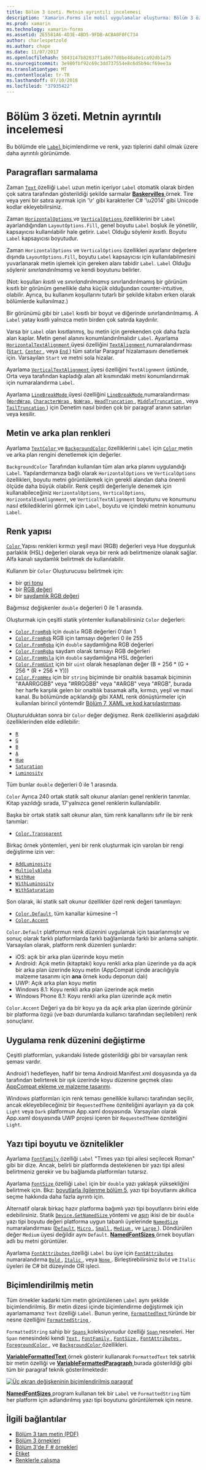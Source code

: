 ```yaml
---
title: Bölüm 3 özeti. Metnin ayrıntılı incelemesi
description: 'Xamarin.Forms ile mobil uygulamalar oluşturma: Bölüm 3 özeti. Metnin ayrıntılı incelemesi'
ms.prod: xamarin
ms.technology: xamarin-forms
ms.assetid: 2E5581A6-4D3E-4BD5-9FDB-ACBA0F0FC734
author: charlespetzold
ms.author: chape
ms.date: 11/07/2017
ms.openlocfilehash: 5843147b82837f1a8677d8be48a8e1ca92db1a75
ms.sourcegitcommit: 3e980fbf92c69c3dd737554e8c6d5b94cf69ee3a
ms.translationtype: MT
ms.contentlocale: tr-TR
ms.lasthandoff: 07/10/2018
ms.locfileid: "37935422"
---
```

# <a name="summary-of-chapter-3-deeper-into-text"></a>Bölüm 3 özeti. Metnin ayrıntılı incelemesi

Bu bölümde ele [ `Label` ](https://developer.xamarin.com/api/type/Xamarin.Forms.Label/) biçimlendirme ve renk, yazı tiplerini dahil olmak üzere daha ayrıntılı görünümde.

## <a name="wrapping-paragraphs"></a>Paragrafları sarmalama

Zaman [ `Text` ](https://developer.xamarin.com/api/property/Xamarin.Forms.Label.Text/) özelliği `Label` uzun metin içeriyor `Label` otomatik olarak birden çok satıra tarafından gösterildiği şekilde sarmalar [ **Baskervilles** ](https://github.com/xamarin/xamarin-forms-book-samples/tree/master/Chapter03/Baskervilles) örnek. Tire veya yeni bir satıra ayırmak için '\r' gibi karakterler C# '\u2014' gibi Unicode kodlar ekleyebilirsiniz.

Zaman [ `HorizontalOptions` ](https://developer.xamarin.com/api/property/Xamarin.Forms.View.HorizontalOptions/) ve [ `VerticalOptions` ](https://developer.xamarin.com/api/property/Xamarin.Forms.View.VerticalOptions/) özelliklerini bir `Label` ayarlandığından `LayoutOptions.Fill`, genel boyutu `Label` boşluk ile yönetilir, kapsayıcısı kullanılabilir hale getirir. `Label` Olduğu söylenir *kısıtlı*. Boyutu `Label` kapsayıcısı boyutudur.

Zaman `HorizontalOptions` ve `VerticalOptions` özellikleri ayarlanır değerlere dışında `LayoutOptions.Fill`, boyutu `Label` kapsayıcısı için kullanılabilmesini yuvarlanarak metin işlemek için gereken alanı tabidir `Label`. `Label` Olduğu söylenir *sınırlandırılmamış* ve kendi boyutunu belirler.

(Not: koşulları *kısıtlı* ve *sınırlandırılmamış* sınırlandırılmamış bir görünüm kısıtlı bir görünüm genellikle daha küçük olduğundan counter-intuitive, olabilir. Ayrıca, bu kullanım koşullarını tutarlı bir şekilde kitabın erken olarak bölümlerde kullanılmaz.)

Bir görünümü gibi bir `Label` kısıtlı bir boyut ve diğerinde sınırlandırılmamış. A `Label` yatay kısıtlı yalnızca metin birden çok satırda kaydırılır.

Varsa bir `Label` olan kısıtlanmış, bu metin için gerekenden çok daha fazla alan kaplar. Metin genel alanını konumlandırılmalıdır `Label`. Ayarlama [ `HorizontalTextAlignment` ](xref:Xamarin.Forms.Label.HorizontalTextAlignment) üyesi özelliğini [ `TextAlignment` ](xref:Xamarin.Forms.TextAlignment) numaralandırması ([`Start`](xref:Xamarin.Forms.TextAlignment.Start), [ `Center` ](xref:Xamarin.Forms.TextAlignment.Center), veya [ `End` ](xref:Xamarin.Forms.TextAlignment.Center)) tüm satırlar Paragraf hizalamasını denetlemek için. Varsayılan `Start` ve metni sola hizalar.

Ayarlama [ `VerticalTextAlignment` ](xref:Xamarin.Forms.Label.VerticalTextAlignment) üyesi özelliğini `TextAlignment` üstünde, Orta veya tarafından kapladığı alan alt kısmındaki metni konumlandırmak için numaralandırma `Label`.

Ayarlama [ `LineBreakMode` ](xref:Xamarin.Forms.Label.LineBreakMode) üyesi özelliğini [ `LineBreakMode` ](xref:Xamarin.Forms.LineBreakMode) numaralandırması ([`WordWrap`](xref:Xamarin.Forms.LineBreakMode.WordWrap), [ `CharacterWrap` ](xref:Xamarin.Forms.LineBreakMode.CharacterWrap), [ `NoWrap` ](xref:Xamarin.Forms.LineBreakMode.NoWrap), [ `HeadTruncation` ](xref:Xamarin.Forms.LineBreakMode.HeadTruncation), [ `MiddleTruncation` ](xref:Xamarin.Forms.LineBreakMode.MiddleTruncation), veya [ `TailTruncation` ](xref:Xamarin.Forms.LineBreakMode.TailTruncation)) için Denetim nasıl birden çok bir paragraf aranın satırları veya kesilir.

## <a name="text-and-background-colors"></a>Metin ve arka plan renkleri

Ayarlama [ `TextColor` ](https://developer.xamarin.com/api/property/Xamarin.Forms.Label.TextColor/) ve [ `BackgroundColor` ](https://developer.xamarin.com/api/property/Xamarin.Forms.VisualElement.BackgroundColor/) özelliklerini `Label` için [ `Color` ](https://developer.xamarin.com/api/type/Xamarin.Forms.Color/) metin ve arka plan rengini denetlemek için değerler.

`BackgroundColor` Tarafından kullanılan tüm alan arka planını uygulandığı `Label`. Yapılandırmanıza bağlı olarak `HorizontalOptions` ve `VerticalOptions` özellikleri, boyutu metni görüntülemek için gerekli alandan daha önemli ölçüde daha büyük olabilir. Renk çeşitli değerleriyle denemek için kullanabileceğiniz `HorizontalOptions`, `VerticalOptions`, `HorizontalExeAlignment`, ve `VerticalTextAlignment` boyutunu ve konumunu nasıl etkilediklerini görmek için `Label`, boyutu ve içindeki metnin konumunu `Label`.

## <a name="the-color-structure"></a>Renk yapısı

[ `Color` ](https://developer.xamarin.com/api/type/Xamarin.Forms.Color/) Yapısı renkleri kırmızı yeşil mavi (RGB) değerleri veya Hue doygunluk parlaklık (HSL) değerleri olarak veya bir renk adı belirtmenize olanak sağlar. Alfa kanalı saydamlık belirtmek de kullanılabilir.

Kullanım bir `Color` Oluşturucusu belirtmek için:

- bir [gri tonu](https://developer.xamarin.com/api/constructor/Xamarin.Forms.Color.Color/p/System.Double/)
- bir [RGB değeri](https://developer.xamarin.com/api/constructor/Xamarin.Forms.Color.Color/p/System.Double/System.Double/System.Double/)
- bir [saydamlık RGB değeri](https://developer.xamarin.com/api/constructor/Xamarin.Forms.Color.Color/p/System.Double/System.Double/System.Double/System.Double/)

Bağımsız değişkenler `double` değerleri 0 ile 1 arasında.

Oluşturmak için çeşitli statik yöntemler kullanabilirsiniz `Color` değerleri:

- [`Color.FromRgb`](https://developer.xamarin.com/api/member/Xamarin.Forms.Color.FromRgb/p/System.Double/System.Double/System.Double/) için `double` RGB değerleri 0'dan 1
- [`Color.FromRgb`](https://developer.xamarin.com/api/member/Xamarin.Forms.Color.FromRgb/p/System.Int32/System.Int32/System.Int32/) RGB için tamsayı değerleri 0 ile 255
- [`Color.FromRgba`](https://developer.xamarin.com/api/member/Xamarin.Forms.Color.FromRgba/p/System.Double/System.Double/System.Double/System.Double/) için `double` saydamlığına RGB değerleri
- [`Color.FromRgba`](https://developer.xamarin.com/api/member/Xamarin.Forms.Color.FromRgba/p/System.Int32/System.Int32/System.Int32/System.Int32/) saydam olarak tamsayı RGB değerleri
- [`Color.FromHsla`](https://developer.xamarin.com/api/member/Xamarin.Forms.Color.FromHsla/p/System.Double/System.Double/System.Double/System.Double/) için `double` saydamlığına HSL değerleri
- [`Color.FromUint`](https://developer.xamarin.com/api/member/Xamarin.Forms.Color.FromUint/p/System.UInt32/) için bir `uint` olarak hesaplanan değer (B + 256 * (G + 256 * (R + 256 * Y)))
- [`Color.FromHex`](https://developer.xamarin.com/api/member/Xamarin.Forms.Color.FromHex/p/System.String/) için bir `string` biçiminde bir onaltılık basamak biçiminin "#AARRGGBB" veya "#RRGGBB" veya "#ARGB" veya "#RGB", burada her harfe karşılık gelen bir onaltılık basamak alfa, kırmızı, yeşil ve mavi kanal. Bu bölümünde açıklandığı gibi XAML renk dönüştürmeler için kullanılan birincil yöntemdir [Bölüm 7, XAML ve kod karşılaştırması](~/xamarin-forms/creating-mobile-apps-xamarin-forms/summaries/chapter07.md).

Oluşturulduktan sonra bir `Color` değer değişmez. Renk özelliklerini aşağıdaki özelliklerinden elde edilebilir:

- [`R`](https://developer.xamarin.com/api/property/Xamarin.Forms.Color.R/)
- [`G`](https://developer.xamarin.com/api/property/Xamarin.Forms.Color.G/)
- [`B`](https://developer.xamarin.com/api/property/Xamarin.Forms.Color.B/)
- [`A`](https://developer.xamarin.com/api/property/Xamarin.Forms.Color.A/)
- [`Hue`](https://developer.xamarin.com/api/property/Xamarin.Forms.Color.Hue/)
- [`Saturation`](https://developer.xamarin.com/api/property/Xamarin.Forms.Color.Saturation/)
- [`Luminosity`](https://developer.xamarin.com/api/property/Xamarin.Forms.Color.Luminosity/)

Tüm bunlar `double` değerleri 0 ile 1 arasında.

`Color` Ayrıca 240 ortak statik salt okunur alanları genel renklerin tanımlar. Kitap yazıldığı sırada, 17'yalnızca genel renklerin kullanılabilir.

Başka bir ortak statik salt okunur alan, tüm renk kanallarını sıfır ile bir renk tanımlar:

- [`Color.Transparent`](xref:Xamarin.Forms.Color.Transparent)

Birkaç örnek yöntemleri, yeni bir renk oluşturmak için varolan bir rengi değiştirme izin ver:

- [`AddLuminosity`](https://developer.xamarin.com/api/member/Xamarin.Forms.Color.AddLuminosity/p/System.Double/)
- [`MultiplyAlpha`](https://developer.xamarin.com/api/member/Xamarin.Forms.Color.MultiplyAlpha/p/System.Double/)
- [`WithHue`](https://developer.xamarin.com/api/member/Xamarin.Forms.Color.WithHue/p/System.Double/)
- [`WithLuminosity`](https://developer.xamarin.com/api/member/Xamarin.Forms.Color.WithLuminosity/p/System.Double/)
- [`WithSaturation`](https://developer.xamarin.com/api/member/Xamarin.Forms.Color.WithSaturation/p/System.Double/)

Son olarak, iki statik salt okunur özellikler özel renk değeri tanımlayın:

- [`Color.Default`](https://developer.xamarin.com/api/property/Xamarin.Forms.Color.Default/), tüm kanallar kümesine &ndash;1
- [`Color.Accent`](https://developer.xamarin.com/api/property/Xamarin.Forms.Color.Accent/)

`Color.Default` platformun renk düzenini uygulamak için tasarlanmıştır ve sonuç olarak farklı platformlarda farklı bağlamlarda farklı bir anlama sahiptir. Varsayılan olarak, platform renk düzenleri şunlardır:

- iOS: açık bir arka plan üzerinde koyu metin
- Android: Açık metin (kitaptaki) koyu renkli arka plan üzerinde ya da açık bir arka plan üzerinde koyu metin (AppCompat içinde aracılığıyla malzeme tasarımı için **ana** örnek kodu deponun dalı)
- UWP: Açık arka plan koyu metin
- Windows 8.1: Koyu renkli arka plan üzerinde açık metin
- Windows Phone 8.1: Koyu renkli arka plan üzerinde açık metin

`Color.Accent` Değeri ya da bir koyu ya da açık arka plan üzerinde görünür bir platforma özgü (ve bazı durumlarda kullanıcı tarafından seçilebilen) renk sonuçlanır.

## <a name="changing-the-application-color-scheme"></a>Uygulama renk düzenini değiştirme

Çeşitli platformları, yukarıdaki listede gösterildiği gibi bir varsayılan renk şeması vardır.

Android'i hedefleyen, hafif bir tema Android.Manifest.xml dosyasında ya da tarafından belirterek bir ışık üzerinde koyu düzenine geçmek olası [AppCompat ekleme ve malzeme tasarımı](~/xamarin-forms/platform/android/appcompat.md).

Windows platformları için renk teması genellikle kullanıcı tarafından seçilir, ancak ekleyebileceğiniz bir `RequestedTheme` özniteliğini ayarlayın ya da çok `Light` veya `Dark` platformun App.xaml dosyasında. Varsayılan olarak App.xaml dosyasında UWP projesi içeren bir `RequestedTheme` özniteliğini `Light`.

## <a name="font-sizes-and-attributes"></a>Yazı tipi boyutu ve öznitelikler

Ayarlama [ `FontFamily` ](https://developer.xamarin.com/api/property/Xamarin.Forms.Label.FontFamily/) özelliği `Label` "Times yazı tipi ailesi seçilecek Roman" gibi bir dize. Ancak, belirli bir platformda desteklenen bir yazı tipi ailesi belirtmeniz gerekir ve bu bağlamda platformları tutarsız.

Ayarlama [ `FontSize` ](https://developer.xamarin.com/api/property/Xamarin.Forms.Label.FontSize/) özelliği `Label` için bir `double` yazı yaklaşık yüksekliğini belirtmek için. Bkz: [boyutlarla ilgilenme bölüm 5](chapter05.md), yazı tipi boyutlarını akıllıca seçme hakkında daha fazla ayrıntı için.

Alternatif olarak birkaç hazır platforma bağımlı yazı tipi boyutlarını birini elde edebilirsiniz. Statik [ `Device.GetNamedSize` ](https://developer.xamarin.com/api/member/Xamarin.Forms.Device.GetNamedSize/p/Xamarin.Forms.NamedSize/System.Type/) yöntemi ve [aşırı](https://developer.xamarin.com/api/member/Xamarin.Forms.Device.GetNamedSize/p/Xamarin.Forms.NamedSize/Xamarin.Forms.Element/) ikisi de bir `double` yazı tipi boyutu değeri platforma uygun tabanlı üyelerinde [ `NamedSize` ](https://developer.xamarin.com/api/type/Xamarin.Forms.NamedSize/)numaralandırması ([`Default`](xref:Xamarin.Forms.NamedSize.Default), [ `Micro` ](xref:Xamarin.Forms.NamedSize.Micro), [ `Small` ](xref:Xamarin.Forms.NamedSize.Small), [ `Medium` ](xref:Xamarin.Forms.NamedSize.Medium),  ve [ `Large` ](xref:Xamarin.Forms.NamedSize.Large)). Döndürülen değer `Medium` üyesi değildir aynı `Default`. [ **NamedFontSizes** ](https://github.com/xamarin/xamarin-forms-book-samples/tree/master/Chapter03/NamedFontSizes) örnek boyutları adlı bu metni görüntüler.

Ayarlama [ `FontAttributes` ](xref:Xamarin.Forms.Label.FontAttributes) özelliği `Label` bu üye için [ `FontAttributes` ](xref:Xamarin.Forms.FontAttributes) numaralandırma [ `Bold` ](xref:Xamarin.Forms.FontAttributes.Bold), [ `Italic` ](xref:Xamarin.Forms.FontAttributes.Italic), veya [ `None` ](xref:Xamarin.Forms.FontAttributes.None). Birleştirebilirsiniz `Bold` ve `Italic` üyeleri ile C# bit düzeyinde OR işleci.

## <a name="formatted-text"></a>Biçimlendirilmiş metin

Tüm örnekler kadarki tüm metin görüntülenen `Label` aynı şekilde biçimlendirilmiş. Bir metin dizesi içinde biçimlendirme değiştirmek için ayarlamamanız `Text` özelliği `Label`. Bunun yerine, [ `FormattedText` ](https://developer.xamarin.com/api/property/Xamarin.Forms.Label.FormattedText/) türünde bir nesne özelliğini [ `FormattedString` ](https://developer.xamarin.com/api/type/Xamarin.Forms.FormattedString/).

`FormattedString` sahip bir [ `Spans` ](https://developer.xamarin.com/api/property/Xamarin.Forms.FormattedString.Spans/) koleksiyonudur özelliği [ `Span` ](https://developer.xamarin.com/api/type/Xamarin.Forms.Span/) nesneleri. Her `Span` nenesindeki kendi [ `Text` ](https://developer.xamarin.com/api/property/Xamarin.Forms.Span.Text/), [ `FontFamily` ](https://developer.xamarin.com/api/property/Xamarin.Forms.Span.FontFamily/), [ `FontSize` ](https://developer.xamarin.com/api/property/Xamarin.Forms.Span.FontSize/), [ `FontAttributes` ](https://developer.xamarin.com/api/property/Xamarin.Forms.Span.FontAttributes/), [ `ForegroundColor` ](https://developer.xamarin.com/api/property/Xamarin.Forms.Span.ForegroundColor/), ve [ `BackgroundColor` ](https://developer.xamarin.com/api/property/Xamarin.Forms.Span.BackgroundColor/) özellikleri.

[ **VariableFormattedText** ](https://github.com/xamarin/xamarin-forms-book-samples/tree/master/Chapter03/VarFormText) örnek gösterir kullanarak `FormattedText` tek satırlık bir metin özelliği ve [ **VariableFormattedParagraph** ](https://github.com/xamarin/xamarin-forms-book-samples/tree/master/Chapter03/VarFormPara) burada gösterildiği gibi tüm bir paragraf teknik gösterilmektedir:

[![Üç ekran değişkeninin biçimlendirilmiş paragraf](images/ch03fg06-small.png "değişkeni biçimlendirilmiş etiket metni")](images/ch03fg06-large.png#lightbox "değişkeni biçimlendirilmiş etiket metni")

[ **NamedFontSizes** ](https://github.com/xamarin/xamarin-forms-book-samples/tree/master/Chapter03/NamedFontSizes) program kullanan tek bir `Label` ve `FormattedString` tüm her platform için adlandırılmış yazı tipi boyutunu görüntülemek için nesne.



## <a name="related-links"></a>İlgili bağlantılar

- [Bölüm 3 tam metin (PDF)](https://download.xamarin.com/developer/xamarin-forms-book/XamarinFormsBook-Ch03-Apr2016.pdf)
- [Bölüm 3 örnekleri](https://github.com/xamarin/xamarin-forms-book-samples/tree/master/Chapter03)
- [Bölüm 3'de F # örnekleri](https://github.com/xamarin/xamarin-forms-book-samples/tree/master/Chapter03/FS)
- [Etiket](~/xamarin-forms/user-interface/text/label.md)
- [Renklerle çalışma](~/xamarin-forms/user-interface/colors.md)
